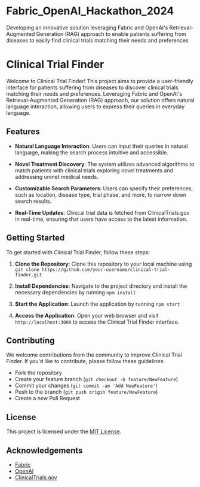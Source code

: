 # Fabric_OpenAI_Hackathon_2024
Developing an innovative solution leveraging Fabric and OpenAI's Retrieval-Augmented Generation (RAG) approach to enable patients suffering from diseases to easily find clinical trials matching their needs and preferences
# Clinical Trial Finder

Welcome to Clinical Trial Finder! This project aims to provide a user-friendly interface for patients suffering from diseases to discover clinical trials matching their needs and preferences. Leveraging Fabric and OpenAI's Retrieval-Augmented Generation (RAG) approach, our solution offers natural language interaction, allowing users to express their queries in everyday language.

## Features

- **Natural Language Interaction**: Users can input their queries in natural language, making the search process intuitive and accessible.
  
- **Novel Treatment Discovery**: The system utilizes advanced algorithms to match patients with clinical trials exploring novel treatments and addressing unmet medical needs.

- **Customizable Search Parameters**: Users can specify their preferences, such as location, disease type, trial phase, and more, to narrow down search results.

- **Real-Time Updates**: Clinical trial data is fetched from ClinicalTrials.gov in real-time, ensuring that users have access to the latest information.

## Getting Started

To get started with Clinical Trial Finder, follow these steps:

1. **Clone the Repository**: Clone this repository to your local machine using `git clone https://github.com/your-username/clinical-trial-finder.git`

2. **Install Dependencies**: Navigate to the project directory and install the necessary dependencies by running `npm install`

3. **Start the Application**: Launch the application by running `npm start`

4. **Access the Application**: Open your web browser and visit `http://localhost:3000` to access the Clinical Trial Finder interface.

## Contributing

We welcome contributions from the community to improve Clinical Trial Finder. If you'd like to contribute, please follow these guidelines:

- Fork the repository
- Create your feature branch (`git checkout -b feature/NewFeature`)
- Commit your changes (`git commit -am 'Add NewFeature'`)
- Push to the branch (`git push origin feature/NewFeature`)
- Create a new Pull Request

## License

This project is licensed under the [MIT License](LICENSE).

## Acknowledgements

- [Fabric](https://fabric.io/)
- [OpenAI](https://openai.com/)
- [ClinicalTrials.gov](https://clinicaltrials.gov/)
